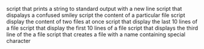 script that prints a string to standard output with a new line
script that dispalays a confused smiley
script the content of a particular file
script display the content of two files at once
script that display the last 10 lines of a file
script that display the first 10 lines of a file
script that displays the third line of the a file
script that creates a file with a name containing special character

